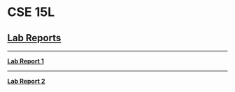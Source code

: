 # CSE 15L

## [Lab Reports](https://www.youtube.com/watch?v=Ml8fewquhFc)

---
**[Lab Report 1](https://victorvm77.github.io/lab-report-1-week-2/)**

---
**[Lab Report 2]( https://victorvm77.github.io/lab-report-2-week-4/)**